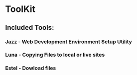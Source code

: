 # ToolKit

## Included Tools:
### Jazz - Web Development Environment Setup Utility
### Luna - Copying Files to local or live sites
### Estel - Dowload files
